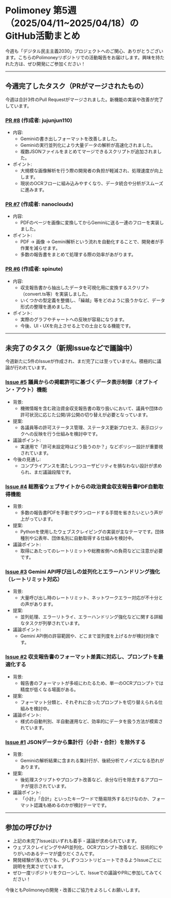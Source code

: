# Polimoney 第5週（2025/04/11~2025/04/18）のGitHub活動まとめ

今週も「デジタル民主主義2030」プロジェクトへのご関心、ありがとうございます。こちらのPolimoneyリポジトリでの活動報告をお届けします。興味を持たれた方は、ぜひ開発にご参加ください！

---
## 今週完了したタスク（PRがマージされたもの）
今週は合計3件のPull Requestがマージされました。新機能の実装や改善が完了しています。

### [PR #8](https://github.com/digitaldemocracy2030/polimoney/pull/8) (作成者: jujunjun110)
- 内容:
  - Geminiの書き出しフォーマットを改善しました。
  - Geminiの実行並列化により大量データの解析が高速化されました。
  - 複数JSONファイルをまとめてマージできるスクリプトが追加されました。  
- ポイント:
  - 大規模な画像解析を行う際の開発者の負担が軽減され、処理速度が向上します。
  - 現状のOCRフローに組み込みやすくなり、データ統合や分析がスムーズに進みます。

### [PR #7](https://github.com/digitaldemocracy2030/polimoney/pull/7) (作成者: nanocloudx)
- 内容:
  - PDFのページを画像に変換してからGeminiに送る一連のフローを実装しました。  
- ポイント:
  - PDF → 画像 → Gemini解析という流れを自動化することで、開発者が手作業を減らせます。
  - 多数の報告書をまとめて処理する際の効率があがります。

### [PR #6](https://github.com/digitaldemocracy2030/polimoney/pull/6) (作成者: spinute)
- 内容:
  - 収支報告書から抽出したデータを可視化用に変換するスクリプト（convert.ts等）を実装しました。
  - いくつかの型定義を整備し、「繰越」等をどのように扱うかなど、データ形式の整理を進めました。  
- ポイント:
  - 実際のグラフやチャートへの反映が容易になります。
  - 今後、UI・UXを向上させる上での土台となる機能です。

---
## 未完了のタスク（新規Issueなどで議論中）
今週新たに5件のIssueが作成され、まだ完了には至っていません。積極的に議論が行われています。

### [Issue #5](https://github.com/digitaldemocracy2030/polimoney/issues/5) 議員からの掲載許可に基づくデータ表示制御（オプトイン・アウト）機能
- 背景:
  - 機微情報を含む政治資金収支報告書の取り扱いにおいて、議員や団体の許可状況に応じた公開/非公開の切り替えが必要となっています。
- 提案:
  - 各議員等の許可ステータス管理、ステータス更新プロセス、表示ロジックへの反映を行う仕組みを検討中です。
- 議論ポイント:
  - 実運用で「許可未設定時はどう扱うのか？」などポリシー設計が重要視されています。
- 今後の見通し:
  - コンプライアンスを満たしつつユーザビリティを損なわない設計が求められ、まだ議論段階です。

### [Issue #4](https://github.com/digitaldemocracy2030/polimoney/issues/4) 総務省ウェブサイトからの政治資金収支報告書PDF自動取得機能
- 背景:
  - 多数の報告書PDFを手動でダウンロードする手間を省きたいという声が上がっています。
- 提案:
  - Pythonを使用したウェブスクレイピングの実装が主なテーマです。団体種別や公表年、団体名別に自動取得する仕組みを検討中。
- 議論ポイント:
  - 取得にあたってのレートリミットや総務省側への負荷などに注意が必要です。

### [Issue #3](https://github.com/digitaldemocracy2030/polimoney/issues/3) Gemini API呼び出しの並列化とエラーハンドリング強化（レートリミット対応）
- 背景:
  - 大量呼び出し時のレートリミット、ネットワークエラー対応が不十分との声があります。
- 提案:
  - 並列処理、エラーリトライ、エラーハンドリング強化などに関する詳細なタスクが列挙されています。
- 議論ポイント:
  - Gemini API側の許容範囲や、どこまで並列度を上げるかが検討対象です。

### [Issue #2](https://github.com/digitaldemocracy2030/polimoney/issues/2) 収支報告書のフォーマット差異に対応し、プロンプトを最適化する
- 背景:
  - 報告書のフォーマットが多岐にわたるため、単一のOCRプロンプトでは精度が低くなる場面がある。
- 提案:
  - フォーマット分類と、それぞれに合ったプロンプトを切り替えられる仕組みを検討中。
- 議論ポイント:
  - 様式の自動判別、半自動運用など、効率的にデータを扱う方法が模索されています。

### [Issue #1](https://github.com/digitaldemocracy2030/polimoney/issues/1) JSONデータから集計行（小計・合計）を除外する
- 背景:
  - Geminiの解析結果に含まれる集計行が、後続分析でノイズになる恐れがあります。
- 提案:
  - 後処理スクリプトやプロンプト改善など、余分な行を除去するアプローチが提示されています。
- 議論ポイント:
  - 「小計」「合計」といったキーワードで簡易除外するだけなのか、フォーマット認識も絡めるのかが検討テーマです。

---
## 参加の呼びかけ
- 上記の未完了Issueはいずれも着手・議論が求められています。  
- ウェブスクレイピングやAPI並列化、OCRプロンプト改善など、技術的にやりがいのあるテーマが盛りだくさんです。  
- 開発経験が浅い方でも、少しずつコントリビュートできるようIssueごとに説明を充実させています。  
- ぜひ一度リポジトリをクローンして、Issueでの議論やPRに参加してみてください！

今後ともPolimoneyの開発・改善にご協力をよろしくお願いします。  